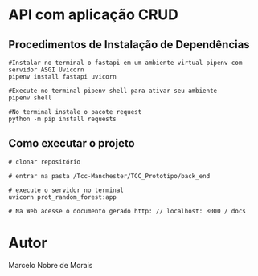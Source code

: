# API com aplicação CRUD

## Procedimentos de Instalação de Dependências

```
#Instalar no terminal o fastapi em um ambiente virtual pipenv com servidor ASGI Uvicorn
pipenv install fastapi uvicorn

#Execute no terminal pipenv shell para ativar seu ambiente
pipenv shell

#No terminal instale o pacote request
python -m pip install requests

```

## Como executar o projeto

```
# clonar repositório

# entrar na pasta /Tcc-Manchester/TCC_Prototipo/back_end

# execute o servidor no terminal
uvicorn prot_random_forest:app

# Na Web acesse o documento gerado http: // localhost: 8000 / docs
```

# Autor

Marcelo Nobre de Morais
